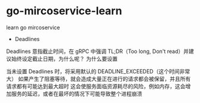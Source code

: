 # go-mircoservice-learn
learn go mircoservice
- Deadlines

Deadlines 意指截止时间，在 gRPC 中强调 TL;DR（Too long, Don't read）并建议始终设定截止日期，为什么呢？
为什么要设置

当未设置 Deadlines 时，将采用默认的 DEADLINE_EXCEEDED（这个时间非常大）
如果产生了阻塞等待，就会造成大量正在进行的请求都会被保留，并且所有请求都有可能达到最大超时
这会使服务面临资源耗尽的风险，例如内存，这会增加服务的延迟，或者在最坏的情况下可能导致整个进程崩溃